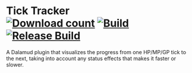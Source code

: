 # Tick Tracker <br> [![Download count](https://img.shields.io/endpoint?url=https://qzysathwfhebdai6xgauhz4q7m0mzmrf.lambda-url.us-east-1.on.aws/TickTracker)](https://github.com/Kurochi51/TickTracker) [![Build](https://github.com/Kurochi51/TickTracker/actions/workflows/build.yml/badge.svg)](https://github.com/Kurochi51/TickTracker/actions/workflows/build.yml) [![Release Build](https://github.com/Kurochi51/TickTracker/actions/workflows/ReleaseCheck.yml/badge.svg)](https://github.com/Kurochi51/TickTracker/actions/workflows/ReleaseCheck.yml)
A Dalamud plugin that visualizes the progress from one HP/MP/GP tick to the next, taking into account any status effects that makes it faster or slower.